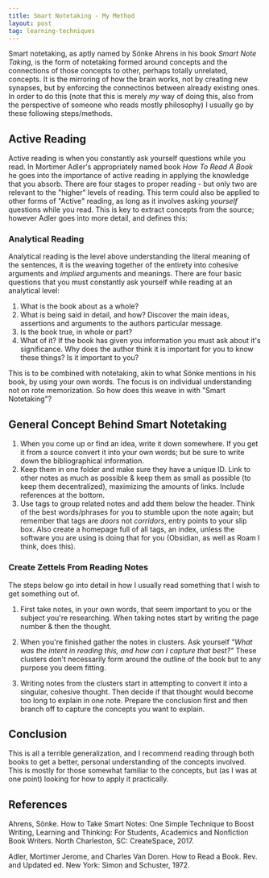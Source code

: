 ```yaml
---
title: Smart Notetaking - My Method
layout: post
tag: learning-techniques
---
```


Smart notetaking, as aptly named by Sönke Ahrens in his book *Smart Note Taking*, is the form of notetaking formed around concepts and the connections of those concepts to other, perhaps totally unrelated, concepts. It is the mirroring of how the brain works, not by creating new synapses, but by enforcing the connectinos between already existing ones. In order to do this (note that this is merely *my* way of doing this, also from the perspective of someone who reads mostly philosophy) I usually go by these following steps/methods.

## Active Reading

Active reading is when you constantly ask yourself questions while you read. In Mortimer Adler's appropriately named book *How To Read A Book* he goes into the importance of active reading in applying the knowledge that you absorb. There are four stages to proper reading - but only two are relevant to the "higher" levels of reading. This term could also be applied to other forms of "Active" reading, as long as it involves asking *yourself* questions while you read. This is key to extract concepts from the source; however Adler goes into more detail, and defines this:

### Analytical Reading

Analytical reading is the level above understanding the literal meaning of the sentences, it is the weaving together of the entirety into cohesive arguments and *implied* arguments and meanings. There are four basic questions that you must constantly ask yourself while reading at an analytical level:

1. What is the book about as a whole?
2. What is being said in detail, and how? Discover the main ideas, assertions and arguments to the authors particular message.
3. Is the book true, in whole or part?
4. What of it? If the book has given you information you must ask about it's significance. Why does the author think it is important for you to know these things? Is it important to you?

This is to be combined with notetaking, akin to what Sönke mentions in his book, by using your own words. The focus is on individual understanding not on rote memorization. So how does this weave in with "Smart Notetaking"?

## General Concept Behind Smart Notetaking

1. When you come up or find an idea, write it down somewhere. If you get it from a source convert it into your own words; but be sure to write down the bibliographical information.
2. Keep them in one folder and make sure they have a unique ID. Link to other notes as much as possible & keep them as small as possible (to keep them decentralized), maximizing the amounts of links. Include references at the bottom.
3. Use tags to group related notes and add them below the header. Think of the best words/phrases for you to stumble upon the note again; but remember that tags are *doors* not *corridors*, entry points to your slip box. Also create a homepage full of all tags, an index, unless the software you are using is doing that for you (Obsidian, as well as Roam I think, does this).

### Create Zettels From Reading Notes

The steps below go into detail in how I usually read something that I wish to get something out of.

1. First take notes, in your own words, that seem important to you or the subject you're researching. When taking notes start by writing the page number & then the thought.

2. When you're finished gather the notes in clusters. Ask yourself *"What was the intent in reading this, and how can I capture that best?"* These clusters don't necessarily form around the outline of the book but to any purpose you deem fitting. 

3. Writing notes from the clusters start in attempting to convert it into a singular, cohesive thought. Then decide if that thought would become too long to explain in one note. Prepare the conclusion first and then branch off to capture the concepts you want to explain.

## Conclusion

This is all a terrible generalization, and I recommend reading through both books to get a better, personal understanding of the concepts involved. This is mostly for those somewhat familiar to the concepts, but (as I was at one point) looking for how to apply it practically.

## References

Ahrens, Sönke. How to Take Smart Notes: One Simple Technique to Boost Writing, Learning and Thinking: For Students, Academics and Nonfiction Book Writers. North Charleston, SC: CreateSpace, 2017.

Adler, Mortimer Jerome, and Charles Van Doren. How to Read a Book. Rev. and Updated ed. New York: Simon and Schuster, 1972.
